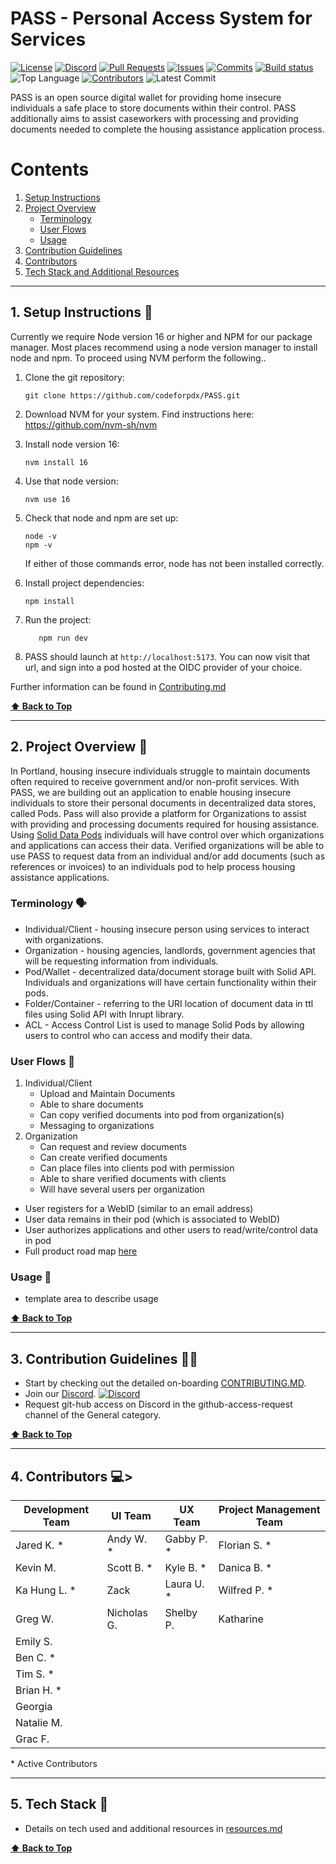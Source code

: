 
<h1 id="PASS">PASS - Personal Access System for Services </h1>

[![License](https://img.shields.io/github/license/codeforpdx/PASS)](https://github.com/codeforpdx/PASS/blob/Master/LICENSE)
[![Discord](https://img.shields.io/discord/1068260532806766733)](https://discord.gg/Ts923xaUYV)
[![Pull Requests](https://img.shields.io/github/issues-pr/codeforpdx/PASS)](https://github.com/codeforpdx/PASS/pulls)
[![Issues](https://img.shields.io/github/issues/codeforpdx/PASS)](https://github.com/codeforpdx/PASS/issues)
[![Commits](https://img.shields.io/github/commit-activity/m/codeforpdx/PASS)](https://github.com/codeforpdx/PASS/commits/Master)
[![Build status](https://github.com/codeforpdx/pass/actions/workflows/ci.yml/badge.svg)](https://github.com/codeforpdx/pass/actions?query=workflow%3ABuild)
![Top Language](https://img.shields.io/github/languages/top/codeforpdx/PASS)
[![Contributors](https://img.shields.io/github/contributors/codeforpdx/pass)](https://github.com/codeforpdx/PASS/graphs/contributors)
![Latest Commit](https://img.shields.io/github/last-commit/codeforpdx/PASS/Development)

PASS is an open source digital wallet for providing home insecure individuals a safe place to store documents within their control. PASS additionally aims to assist caseworkers with processing and providing documents needed to complete the housing assistance application process. 

# Contents

1.  [Setup Instructions](#1-setup-instructions-🔧)
2.  [Project Overview](#2-project-overview-🚧)
       - [Terminology](#terminology-🗣️)
       - [User Flows](#user-flows-🔀)
       - [Usage](#usage)
3.  [Contribution Guidelines](#3-contribution-guidelines-🧑‍💻)
4.  [Contributors](#4-contributors-💻)
5.  [Tech Stack and Additional Resources](#5-tech-stack-🧪)

---
## 1. Setup Instructions 🔧

   Currently we require Node version 16 or higher and NPM for our package manager.  Most places recommend using a node version manager to install node and npm. To proceed using NVM perform the following.. 

1. Clone the git repository: 
   ```
   git clone https://github.com/codeforpdx/PASS.git
   ```
2. Download NVM for your system. Find instructions here: https://github.com/nvm-sh/nvm
3. Install node version 16: 
   ```
   nvm install 16
   ```
4. Use that node version: 
   ```
   nvm use 16
   ```
5. Check that node and npm are set up:
   ```
   node -v
   npm -v
   ```
   If either of those commands error, node has not been installed correctly.

6. Install project dependencies:
   ```
   npm install
   ```
7. Run the project: 
   ```
      npm run dev
   ```
8. PASS should launch at `http://localhost:5173`. You can now visit that url, and sign into a pod hosted at the OIDC provider of your choice.

Further information can be found in [Contributing.md](./docs/CONTRIBUTING.md)

**[⬆️ Back to Top](#PASS)**

---

## 2. Project Overview 🚧 

In Portland, housing insecure individuals struggle to maintain documents often required to receive government and/or non-profit services. With PASS, we are building out an application to enable housing insecure individuals to store their personal documents in decentralized data stores, called Pods. Pass will also provide a platform for Organizations to assist with providing and processing documents required for housing assistance. Using [Solid Data Pods](https://solidproject.org/) individuals will have control over which organizations and applications can access their data. Verified organizations will be able to use PASS to request data from an individual and/or add documents (such as references or invoices) to an individuals pod to help process housing assistance applications.

###  Terminology 🗣️

- Individual/Client - housing insecure person using services to interact with organizations.
- Organization - housing agencies, landlords, government agencies that will be requesting information from individuals.
- Pod/Wallet - decentralized data/document storage built with Solid API. Individuals and organizations will have certain functionality within their pods.
- Folder/Container - referring to the URI location of document data in ttl files using Solid API with Inrupt library.
- ACL - Access Control List is used to manage Solid Pods by allowing users to control who can access and modify their data.

### User Flows 🔀

1. Individual/Client
   - Upload and Maintain Documents
   - Able to share documents
   - Can copy verified documents into pod from organization(s)
   - Messaging to organizations
2. Organization
   - Can request and review documents
   - Can create verified documents
   - Can place files into clients pod with permission
   - Able to share verified documents with clients
   - Will have several users per organization

- User registers for a WebID (similar to an email address)
- User data remains in their pod (which is associated to WebID)
- User authorizes applications and other users to read/write/control data in pod
- Full product road map [here](docs/ROADMAP.md)
  
### Usage 📱
  
- template area to describe usage

**[⬆️ Back to Top](#PASS)**

---

## 3. Contribution Guidelines 🧑‍💻

-  Start by checking out the detailed on-boarding [CONTRIBUTING.MD](./docs/CONTRIBUTING.md).
-  Join our [Discord](https://discord.gg/Ts923xaUYV). [![Discord](https://img.shields.io/discord/1068260532806766733)](https://discord.gg/Ts923xaUYV)
-  Request git-hub access on Discord in the github-access-request channel of the General category.
  
**[⬆️ Back to Top](#PASS)**

---

## 4. Contributors 💻>

| Development Team | UI Team     | UX Team     | Project Management Team |
| ---------------- | ----------- | ----------- | ----------------------- |
| Jared K. \*      | Andy W. \*  | Gabby P. \* | Florian S. \*           |
| Kevin M.         | Scott B. \* | Kyle B. \*  | Danica B. \*            |
| Ka Hung L. \*    | Zack        | Laura U. \* | Wilfred P. \*           |
| Greg W.          | Nicholas G. | Shelby P.   | Katharine               |
| Emily S.         |             |             |                         |
| Ben C. \*        |             |             |                         |
| Tim S. \*        |             |             |                         |
| Brian H. \*      |             |             |                         |
| Georgia          |             |             |                         |
| Natalie M.       |             |             |                         |
| Grac F.          |             |             |                         |

\* Active Contributors

---

## 5. Tech Stack 🧪

- Details on tech used and additional resources in [resources.md](./docs/RESOURCES.MD)

**[⬆️ Back to Top](#PASS)**




